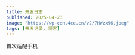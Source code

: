 ```yaml
---
title: 开发日志
published: 2025-04-23
image: "https://wp-cdn.4ce.cn/v2/7HWzx96.jpeg"
tags: [开发记录, 博客]
---
```


首次适配手机

